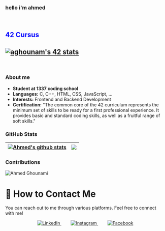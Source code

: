 ### hello i'm ahmed
</br>
<div class="item">
<h2 style="color: blue" > 42 Cursus <h2>
 <a href="https://github.com/aghounami/badge42"><img src="https://badge.mediaplus.ma/black/aghounam"  style="margin-right: auto; margin-left: auto; "alt="aghounam's 42 stats"/></a>
</div>
<br>

### About me

- **Student at 1337 coding school** 
- **Languages:** C, C++, HTML, CSS, JavaScript, ...
- **Interests:** Frontend and Backend Development
- **Certification:** "The common core of the 42 curriculum represents the minimum set of skills to be ready for a first professional experience. It provides basic and standard coding skills, as well as a fruitful range of soft skills."

### GitHub Stats

| <a href="https://github.com/aghounami/github-readme-stats"><img align="center" src="https://github-readme-stats.vercel.app/api?username=aghounami&show_icons=true&include_all_commits=true&theme=buefy&hide_border=true" alt="Ahmed's github stats" /></a> | <a href="https://github.com/aghounami/github-readme-stats"><img align="center" src="https://github-readme-stats.vercel.app/api/top-langs/?username=aghounami&layout=compact&theme=buefy&hide_border=true" /></a> |
| ------------- | ------------- |

### Contributions

<img align="center" src="https://github-readme-stats.vercel.app/api?username=aghounami&show_icons=true&locale=en&theme=dark" alt="Ahmed Ghounami" />

# 📣 How to Contact Me

You can reach out to me through various platforms. Feel free to connect with me!

<p align="center">
  <a href="https://www.linkedin.com/in/ahmed-ghounami-a675b1294/" style="margin: 0 15px;">
    <img src="https://img.shields.io/badge/LinkedIn-0077B5?style=flat-square&logo=linkedin&logoColor=white" alt="LinkedIn">
  </a>
  <a href="" style="margin: 0 15px;">
    <img src="https://img.shields.io/badge/Instagram-E4405F?style=flat-square&logo=instagram&logoColor=white" alt="Instagram">
  </a>
  <a href="" style="margin: 0 15px;">
    <img src="https://img.shields.io/badge/Facebook-1877F2?style=flat-square&logo=facebook&logoColor=white" alt="Facebook">
  </a>
</p>
